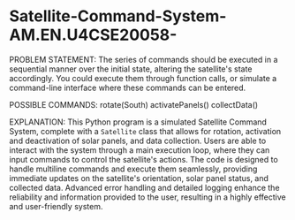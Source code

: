 # Satellite-Command-System-AM.EN.U4CSE20058-
PROBLEM STATEMENT:
The series of commands should be executed in a sequential manner over the initial state, altering the satellite's state accordingly. You could execute them through function calls, or simulate a command-line interface where these commands can be entered.

POSSIBLE COMMANDS:
rotate(South)
activatePanels()
collectData()

EXPLANATION:
This Python program is a simulated Satellite Command System, complete with a `Satellite` class that allows for rotation, activation and deactivation of solar panels, and data collection. Users are able to interact with the system through a main execution loop, where they can input commands to control the satellite's actions. The code is designed to handle multiline commands and execute them seamlessly, providing immediate updates on the satellite's orientation, solar panel status, and collected data. Advanced error handling and detailed logging enhance the reliability and information provided to the user, resulting in a highly effective and user-friendly system.
